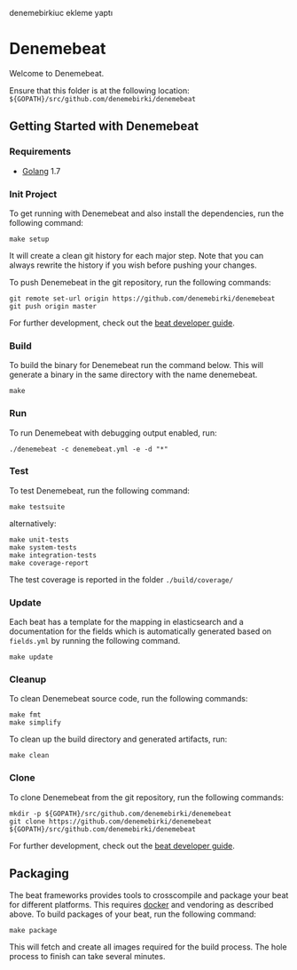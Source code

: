 denemebirkiuc ekleme yaptı

# Denemebeat

Welcome to Denemebeat.

Ensure that this folder is at the following location:
`${GOPATH}/src/github.com/denemebirki/denemebeat`

## Getting Started with Denemebeat

### Requirements

* [Golang](https://golang.org/dl/) 1.7

### Init Project
To get running with Denemebeat and also install the
dependencies, run the following command:

```
make setup
```

It will create a clean git history for each major step. Note that you can always rewrite the history if you wish before pushing your changes.

To push Denemebeat in the git repository, run the following commands:

```
git remote set-url origin https://github.com/denemebirki/denemebeat
git push origin master
```

For further development, check out the [beat developer guide](https://www.elastic.co/guide/en/beats/libbeat/current/new-beat.html).

### Build

To build the binary for Denemebeat run the command below. This will generate a binary
in the same directory with the name denemebeat.

```
make
```


### Run

To run Denemebeat with debugging output enabled, run:

```
./denemebeat -c denemebeat.yml -e -d "*"
```


### Test

To test Denemebeat, run the following command:

```
make testsuite
```

alternatively:
```
make unit-tests
make system-tests
make integration-tests
make coverage-report
```

The test coverage is reported in the folder `./build/coverage/`

### Update

Each beat has a template for the mapping in elasticsearch and a documentation for the fields
which is automatically generated based on `fields.yml` by running the following command.

```
make update
```


### Cleanup

To clean  Denemebeat source code, run the following commands:

```
make fmt
make simplify
```

To clean up the build directory and generated artifacts, run:

```
make clean
```


### Clone

To clone Denemebeat from the git repository, run the following commands:

```
mkdir -p ${GOPATH}/src/github.com/denemebirki/denemebeat
git clone https://github.com/denemebirki/denemebeat ${GOPATH}/src/github.com/denemebirki/denemebeat
```


For further development, check out the [beat developer guide](https://www.elastic.co/guide/en/beats/libbeat/current/new-beat.html).


## Packaging

The beat frameworks provides tools to crosscompile and package your beat for different platforms. This requires [docker](https://www.docker.com/) and vendoring as described above. To build packages of your beat, run the following command:

```
make package
```

This will fetch and create all images required for the build process. The hole process to finish can take several minutes.
